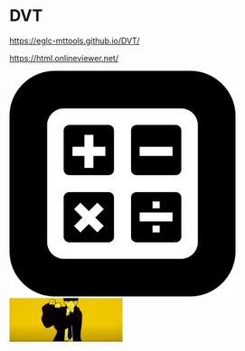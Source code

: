 # DVT

https://eglc-mttools.github.io/DVT/

https://html.onlineviewer.net/

<img src="https://github.com/EGLC-MtTOOLS/DVT/blob/main/calculatorapp.png" alt="" width="400">

<img src="https://github.com/EGLC-MtTOOLS/DVT/blob/main/mashle-bring-bang-bang_Original.gif" alt="" width="200">
